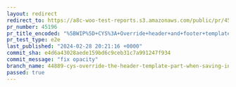 ```yaml
---
layout: redirect
redirect_to: https://a8c-woo-test-reports.s3.amazonaws.com/public/pr/45196/e2e/index.html
pr_number: 45196
pr_title_encoded: "%5BWIP%5D+CYS%3A+Override+header+and+footer+template+parts"
pr_test_type: e2e
last_published: "2024-02-28 20:21:16 +0000"
commit_sha: e4d6a43028aede159bd6c9ceb31c7a991247f934
commit_message: "fix opacity"
branch_name: 44889-cys-override-the-header-template-part-when-saving-in-the-assembler
passed: true
---
```

